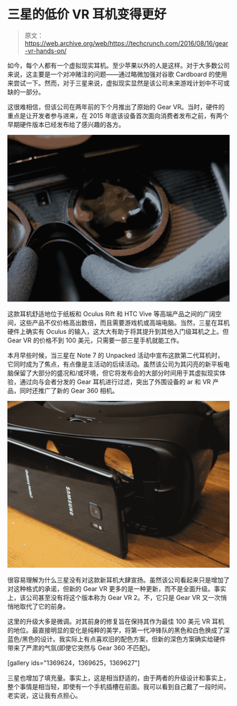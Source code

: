 # 三星的低价 VR 耳机变得更好 

> 原文：<https://web.archive.org/web/https://techcrunch.com/2016/08/16/gear-vr-hands-on/>

如今，每个人都有一个虚拟现实耳机。至少苹果以外的人是这样。对于大多数公司来说，这主要是一个对冲赌注的问题——通过略微加强对谷歌 Cardboard 的使用来尝试一下。然而，对于三星来说，虚拟现实显然是该公司未来游戏计划中不可或缺的一部分。

这很难相信，但该公司在两年前的下个月推出了原始的 Gear VR。当时，硬件的重点是让开发者参与进来，在 2015 年底该设备首次面向消费者发布之前，有两个早期硬件版本已经发布给了感兴趣的各方。

![Gear VR](img/e0634a50666e815b42a8c3ae98f3e168.png)

这款耳机舒适地位于纸板和 Oculus Rift 和 HTC Vive 等高端产品之间的广阔空间，这些产品不仅价格高出数倍，而且需要游戏机或高端电脑。当然，三星在耳机硬件上确实有 Oculus 的输入，这大大有助于将其提升到其他入门级耳机之上。但 Gear VR 的价格不到 100 美元，只需要一部三星手机就能工作。

本月早些时候，当三星在 Note 7 的 Unpacked 活动中宣布这款第二代耳机时，它同时成为了焦点，有点像是主活动的后续活动。虽然该公司为其闪亮的新平板电脑保留了大部分的盛况和/或环境，但它将发布会的大部分时间用于其虚拟现实体验，通过向与会者分发的 Gear 耳机进行过滤，突出了外围设备的 ar 和 VR 产品，同时还推广了新的 Gear 360 相机。

![Gear VR](img/4f211b73594ca381e3e431795c9bca56.png)

很容易理解为什么三星没有对这款新耳机大肆宣扬。虽然该公司看起来只是增加了对这种格式的承诺，但新的 Gear VR 更多的是一种更新，而不是全面升级。事实上，该公司甚至没有将这个版本称为 Gear VR 2。不，它只是 Gear VR 又一次悄悄地取代了它的前身。

这里的升级大多是微调。对其前身的修复旨在保持其作为最佳 100 美元 VR 耳机的地位。最直接明显的变化是纯粹的美学，将第一代冲锋队的黑色和白色换成了深蓝色/黑色的设计。我实际上有点喜欢旧的配色方案，但新的深色方案确实给硬件带来了严肃的气氛(即使它突然与 Gear 360 不匹配)。

[gallery ids="1369624，1369625，1369627"]

三星也增加了填充量。事实上，这是相当舒适的，由于两者的升级设计和事实上，整个事情是相当轻，即使有一个手机插槽在前面。我可以看到自己戴了一段时间，老实说，这让我有点担心。